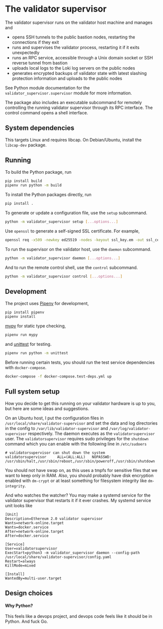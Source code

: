 # The validator supervisor

The validator supervisor runs on the validator host machine and manages and

- opens SSH tunnels to the public bastion nodes, restarting the connections if they exit
- runs and supervises the validator process, restarting it if it exits unexpectedly
- runs an RPC service, accessible through a Unix domain socket or SSH reverse tunnel from bastion
- uploads local logs to the Loki log servers on the public nodes
- generates encrypted backups of validator state with latest slashing protection information and uploads to the public nodes

See Python module documentation for the `validator_supervisor.supervisor` module for more information.

The package also includes an executable subcommand for remotely controlling the running validator
supervisor through its RPC interface. The control command opens a shell interface.

## System dependencies

This targets Linux and requires libcap. On Debian/Ubuntu, install the `libcap-dev` package.

## Running

To build the Python package, run

```bash
pip install build
pipenv run python -m build
```

To install the Python packages directly, run

```bash
pip install .
```

To generate or update a configuration file, use the `setup` subcommand.

```bash
python -m validator_supervisor setup [...options...]
```

Use `openssl` to generate a self-signed SSL certificate. For example,

```bash
openssl req -x509 -newkey ed25519 -nodes -keyout ssl_key.em -out ssl_cert.pem
```

To run the supervisor on the validator host, use the `daemon` subcommand.

```bash
python -m validator_supervisor daemon [...options...]
```

And to run the remote control shell, use the `control` subcommand.

```bash
python -m validator_supervisor control [...options...]
```

## Development

The project uses [Pipenv](https://pipenv.pypa.io/en/latest/) for development,

```bash
pip install pipenv
pipenv install
```

[mypy](http://mypy-lang.org/) for static type checking,

```bash
pipenv run mypy
```

and [unittest](https://docs.python.org/3/library/unittest.html) for testing.

```bash
pipenv run python -m unittest
```

Before running certain tests, you should run the test service dependencies with `docker-compose`.

```bash
docker-compose -f docker-compose.test-deps.yml up
```

## Full system setup

How you decide to get this running on your validator hardware is up to you, but here are some ideas and suggestions.

On an Ubuntu host, I put the configuration files in `/usr/local/share/validator-supervisor` and set the data and log directories in the config to `/var/lib/validator-supervisor` and `/var/log/validator-supervisor` respectively. The daemon executes as the `validatorsupervisor` user. The `validatorsupervisor` requires sudo privileges for the `shutdown` command which you can enable with the following line in `/etc/sudoers`

```
# validatorsupervisor can shut down the system
validatorsupervisor     ALL=(ALL:ALL)   NOPASSWD: /usr/sbin/halt,/usr/sbin/reboot,/usr/sbin/poweroff,/usr/sbin/shutdown
```

You should not have swap on, as this uses a tmpfs for sensitive files that we want to keep only in RAM. Also, you should probably have disk encryption enabled with `dm-crypt` or at least something for filesystem integrity like `dm-integrity`.

And who watches the watcher? You may make a systemd service for the validator supervisor that restarts it if it ever crashes. My systemd service unit looks like

```
[Unit]
Description=Ethereum 2.0 validator supervisor
Wants=network-online.target
Wants=docker.service
After=network-online.target
After=docker.service

[Service]
User=validatorsupervisor
ExecStart=python3 -m validator_supervisor daemon --config-path /usr/local/share/validator-supervisor/config.yaml
Restart=always
KillMode=mixed

[Install]
WantedBy=multi-user.target
```

## Design choices

#### Why Python?

This feels like a devops project, and devops code feels like it should be in Python. And fuck Go.

